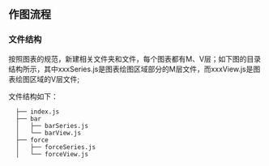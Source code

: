 ## 作图流程

### 文件结构

按照图表的规范，新建相关文件夹和文件，每个图表都有M、V层；如下图的目录结构所示，其中xxxSeries.js是图表绘图区域部分的M层文件，而xxxView.js是图表绘图区域的V层文件;

文件结构如下：

```
  ├── index.js
  ├── bar
  │   ├── barSeries.js
  │   └── barView.js
  ├── force
  │   ├── forceSeries.js
  │   └── forceView.js
```



